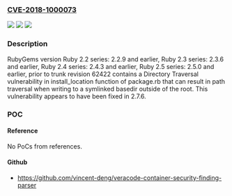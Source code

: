 ### [CVE-2018-1000073](https://cve.mitre.org/cgi-bin/cvename.cgi?name=CVE-2018-1000073)
![](https://img.shields.io/static/v1?label=Product&message=n%2Fa&color=blue)
![](https://img.shields.io/static/v1?label=Version&message=n%2Fa&color=blue)
![](https://img.shields.io/static/v1?label=Vulnerability&message=n%2Fa&color=brighgreen)

### Description

RubyGems version Ruby 2.2 series: 2.2.9 and earlier, Ruby 2.3 series: 2.3.6 and earlier, Ruby 2.4 series: 2.4.3 and earlier, Ruby 2.5 series: 2.5.0 and earlier, prior to trunk revision 62422 contains a Directory Traversal vulnerability in install_location function of package.rb that can result in path traversal when writing to a symlinked basedir outside of the root. This vulnerability appears to have been fixed in 2.7.6.

### POC

#### Reference
No PoCs from references.

#### Github
- https://github.com/vincent-deng/veracode-container-security-finding-parser

